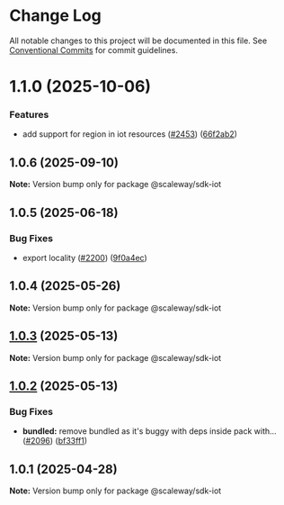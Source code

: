 # Change Log

All notable changes to this project will be documented in this file.
See [Conventional Commits](https://conventionalcommits.org) for commit guidelines.

# 1.1.0 (2025-10-06)

### Features

- add support for region in iot resources ([#2453](https://github.com/scaleway/scaleway-sdk-js/issues/2453)) ([66f2ab2](https://github.com/scaleway/scaleway-sdk-js/commit/66f2ab2c524369d38fcb9ee3434034fe1d6360f0))

## 1.0.6 (2025-09-10)

**Note:** Version bump only for package @scaleway/sdk-iot

## 1.0.5 (2025-06-18)

### Bug Fixes

- export locality ([#2200](https://github.com/scaleway/scaleway-sdk-js/issues/2200)) ([9f0a4ec](https://github.com/scaleway/scaleway-sdk-js/commit/9f0a4ec19e377cd90c5829604467c09a2088a38c))

## 1.0.4 (2025-05-26)

**Note:** Version bump only for package @scaleway/sdk-iot

## [1.0.3](https://github.com/scaleway/scaleway-sdk-js/compare/@scaleway/sdk-iot@1.0.2...@scaleway/sdk-iot@1.0.3) (2025-05-13)

**Note:** Version bump only for package @scaleway/sdk-iot

## [1.0.2](https://github.com/scaleway/scaleway-sdk-js/compare/@scaleway/sdk-iot@1.0.1...@scaleway/sdk-iot@1.0.2) (2025-05-13)

### Bug Fixes

- **bundled:** remove bundled as it's buggy with deps inside pack with… ([#2096](https://github.com/scaleway/scaleway-sdk-js/issues/2096)) ([bf33ff1](https://github.com/scaleway/scaleway-sdk-js/commit/bf33ff1f9cdd951add94817dac27239c86ef5437))

## 1.0.1 (2025-04-28)

**Note:** Version bump only for package @scaleway/sdk-iot
